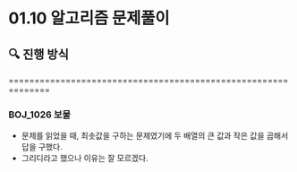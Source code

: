 # 01.10 알고리즘 문제풀이

## 🔍 진행 방식

==============================================================

### BOJ_1026 보물 

- 문제를 읽었을 때, 최솟값을 구하는 문제였기에 두 배열의 큰 값과 작은 값을 곱해서 답을 구했다.
- 그리디라고 했으나 이유는 잘 모르겠다.